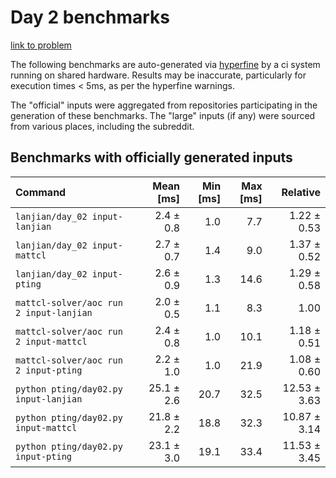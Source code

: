 # Day 2 benchmarks

[link to problem](http://adventofcode.com/2022/day/2)

The following benchmarks are auto-generated via [hyperfine](https://github.com/sharkdp/hyperfine) by a ci system running on shared hardware. Results may be inaccurate, particularly for execution times < 5ms, as per the hyperfine warnings.

The "official" inputs were aggregated from repositories participating in the generation of these benchmarks. The "large" inputs (if any) were sourced from various places, including the subreddit.

## Benchmarks with officially generated inputs
| Command | Mean [ms] | Min [ms] | Max [ms] | Relative |
|:---|---:|---:|---:|---:|
| `lanjian/day_02 input-lanjian` | 2.4 ± 0.8 | 1.0 | 7.7 | 1.22 ± 0.53 |
| `lanjian/day_02 input-mattcl` | 2.7 ± 0.7 | 1.4 | 9.0 | 1.37 ± 0.52 |
| `lanjian/day_02 input-pting` | 2.6 ± 0.9 | 1.3 | 14.6 | 1.29 ± 0.58 |
| `mattcl-solver/aoc run 2 input-lanjian` | 2.0 ± 0.5 | 1.1 | 8.3 | 1.00 |
| `mattcl-solver/aoc run 2 input-mattcl` | 2.4 ± 0.8 | 1.0 | 10.1 | 1.18 ± 0.51 |
| `mattcl-solver/aoc run 2 input-pting` | 2.2 ± 1.0 | 1.0 | 21.9 | 1.08 ± 0.60 |
| `python pting/day02.py input-lanjian` | 25.1 ± 2.6 | 20.7 | 32.5 | 12.53 ± 3.63 |
| `python pting/day02.py input-mattcl` | 21.8 ± 2.2 | 18.8 | 32.3 | 10.87 ± 3.14 |
| `python pting/day02.py input-pting` | 23.1 ± 3.0 | 19.1 | 33.4 | 11.53 ± 3.45 |
